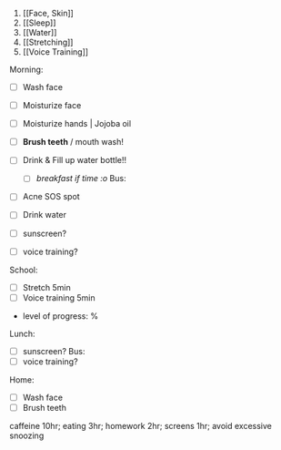 1. [[Face, Skin]]
2. [[Sleep]]
3. [[Water]]
4. [[Stretching]]
5. [[Voice Training]]

Morning:
- [ ] Wash face
- [ ] Moisturize face
- [ ] Moisturize hands | Jojoba oil
- [ ] **Brush teeth** / mouth wash!

- [ ] Drink & Fill up water bottle!!
	- [ ] *breakfast if time :o*
Bus:
- [ ] Acne SOS spot
- [ ] Drink water
- [ ] sunscreen?
- [ ] voice training?

School:
- [ ] Stretch 5min
- [ ] Voice training 5min
- level of progress: %

Lunch:
- [ ] sunscreen?
Bus:
- [ ] voice training?

Home:
- [ ] Wash face
- [ ] Brush teeth

caffeine 10hr; eating 3hr; homework 2hr; screens 1hr; avoid excessive snoozing